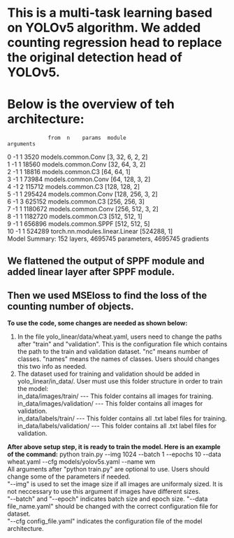 # This is a multi-task learning based on YOLOv5 algorithm. We added counting regression head to replace the original detection head of YOLOv5.
# Below is the overview of teh architecture:
                 from  n    params  module                                  arguments                     
  0                -1  1      3520  models.common.Conv                      [3, 32, 6, 2, 2]              
  1                -1  1     18560  models.common.Conv                      [32, 64, 3, 2]                
  2                -1  1     18816  models.common.C3                        [64, 64, 1]                   
  3                -1  1     73984  models.common.Conv                      [64, 128, 3, 2]               
  4                -1  2    115712  models.common.C3                        [128, 128, 2]                 
  5                -1  1    295424  models.common.Conv                      [128, 256, 3, 2]              
  6                -1  3    625152  models.common.C3                        [256, 256, 3]                 
  7                -1  1   1180672  models.common.Conv                      [256, 512, 3, 2]              
  8                -1  1   1182720  models.common.C3                        [512, 512, 1]                 
  9                -1  1    656896  models.common.SPPF                      [512, 512, 5]                 
 10                -1  1    524289  torch.nn.modules.linear.Linear          [524288, 1]                   
Model Summary: 152 layers, 4695745 parameters, 4695745 gradients

## We flattened the output of SPPF module and added linear layer after SPPF module. <br />
## Then we used MSEloss to find the loss of the counting number of objects.


**To use the code, some changes are needed as shown below:**
1. In the file yolo_linear/data/wheat.yaml, users need to change the paths after "train" and "validation". This is the configuration file which contains the path to the train and validation dataset. "nc" means number of classes. "names" means the names of classes. Users should changes this two info as needed.<br />
2. The dataset used for training and validation should be added in yolo_linear/in_data/. User must use this folder structure in order to train the model:<br />
in_data/images/train/  --- This folder contains all images for training.<br />
in_data/images/validation/  --- This folder contains all images for validation.<br />
in_data/labels/train/  --- This folder contains all .txt label files for training.<br />
in_data/labels/validation/  --- This folder contains all .txt label files for validation.<br />

**After above setup step, it is ready to train the model. Here is an example of the command:**
python train.py --img 1024 --batch 1 --epochs 10 --data wheat.yaml --cfg models/yolov5s.yaml --name wm<br />
All arguments after "python train.py" are optional to use. Users should change some of the parameters if needed. <br />
"--img" is used to set the image size if all images are uniformaly sized. It is not neccessary to use this argument if images have different sizes.<br />
"--batch" and "--epoch" indicates batch size and epoch size. "--data file_name.yaml" should be changed with the correct configuration file for dataset.<br />
"--cfg config_file.yaml" indicates the configuration file of the model architecture. <br />
